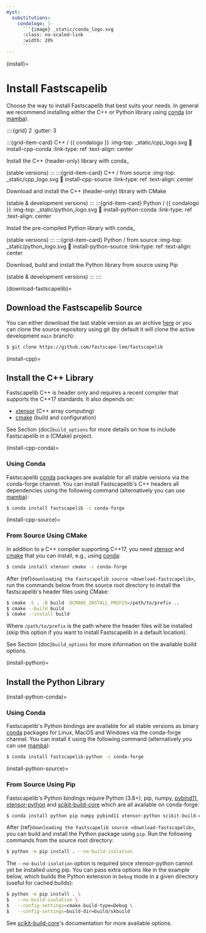 ```yaml
---
myst:
  substitutions:
    condalogo: |-
      ```{image} _static/conda_logo.svg
      :class: no-scaled-link
      :width: 20%
      ```
---
```


(install)=

# Install Fastscapelib

Choose the way to install Fastscapelib that best suits your needs. In general we
recommend installing either the C++ or Python library using [conda] (or
[mamba]).

::::{grid} 2
:gutter: 3

:::{grid-item-card} C++ / {{ condalogo }}
:img-top: _static/cpp_logo.svg
:link: install-cpp-conda
:link-type: ref
:text-align: center

Install the C++ (header-only) library with conda_

(stable versions)
:::
:::{grid-item-card} C++ / from source
:img-top: _static/cpp_logo.svg
:link: install-cpp-source
:link-type: ref
:text-align: center

Download and install the C++ (header-only) library with CMake

(stable & development versions)
:::
:::{grid-item-card} Python / {{ condalogo }}
:img-top: _static/python_logo.svg
:link: install-python-conda
:link-type: ref
:text-align: center

Install the pre-compiled Python library with conda_

(stable versions)
:::
:::{grid-item-card} Python / from source
:img-top: _static/python_logo.svg
:link: install-python-source
:link-type: ref
:text-align: center

Download, build and install the Python library from source using Pip

(stable & development versions)
:::
::::

(download-fastscapelib)=

## Download the Fastscapelib Source

You can either download the last stable version as an archive
[here](https://github.com/fastscape-lem/fastscapelib/releases/latest) or you can
clone the source repository using git (by default it will clone the active
development `main` branch):

```bash
$ git clone https://github.com/fastscape-lem/fastscapelib
```

(install-cpp)=

## Install the C++ Library

Fastscapelib C++ is header only and requires a recent compiler that supports the
C++17 standards. It also depends on:

- [xtensor] (C++ array computing)
- [cmake] (build and configuration)

See Section {doc}`build_options` for more details on how to include Fastscapelib
in a (CMake) project.

(install-cpp-conda)=

### Using Conda

Fastscapelib [conda] packages are available for all stable versions via the
conda-forge channel. You can install Fastscapelib's C++ headers all dependencies
using the following command (alternatively you can use [mamba]):

```bash
$ conda install fastscapelib -c conda-forge
```

(install-cpp-source)=

### From Source Using CMake

In addition to a C++ compiler supporting C++17, you need [xtensor] and [cmake]
that you can install, e.g., using [conda]:

```bash
$ conda install xtensor cmake -c conda-forge
```

After {ref}`downloading the Fastscapelib source <download-fastscapelib>`, run
the commands below from the source root directory to install the fastscapelib's
header files using CMake:

```bash
$ cmake -S . -B build -DCMAKE_INSTALL_PREFIX=/path/to/prefix ..
$ cmake --build build
$ cmake --install build
```

Where `/path/to/prefix` is the path where the header files will be installed
(skip this option if you want to install Fastscapelib in a default location).

See Section {doc}`build_options` for more information on the available build
options.

(install-python)=

## Install the Python Library

(install-python-conda)=

### Using Conda

Fastscapelib's Python bindings are available for all stable versions as binary
[conda] packages for Linux, MacOS and Windows via the conda-forge channel. You
can install it using the following command (alternatively you can use [mamba]):

```bash
$ conda install fastscapelib-python -c conda-forge
```

(install-python-source)=

### From Source Using Pip

Fastscapelib's Python bindings require Python (3.8+), pip, numpy, [pybind11],
[xtensor-python] and [scikit-build-core] which are all available on conda-forge:

```bash
$ conda install python pip numpy pybind11 xtensor-python scikit-build-core -c conda-forge
```

After {ref}`downloading the Fastscapelib source <download-fastscapelib>`, you
can build and install the Python package using `pip`. Run the following commands
from the source root directory:

```bash
$ python -m pip install . --no-build-isolation
```

The ``--no-build-isolation`` option is required since xtensor-python cannot yet
be installed using pip. You can pass extra options like in the example below,
which builds the Python extension in ``Debug`` mode in a given directory (useful
for cached builds):

```bash
$ python -m pip install . \
$   --no-build-isolation \
$   --config-settings=cmake.build-type=Debug \
$   --config-settings=build-dir=build/skbuild
```

See [scikit-build-core]'s documentation for more available options.

[cmake]: https://cmake.org/
[conda]: https://conda.io/docs/
[mamba]: https://mamba.readthedocs.io/en/latest/
[pybind11]: https://github.com/pybind/pybind11
[xtensor]: https://xtensor.readthedocs.io
[xtensor-python]: https://xtensor-python.readthedocs.io
[scikit-build-core]: https://scikit-build-core.readthedocs.io
